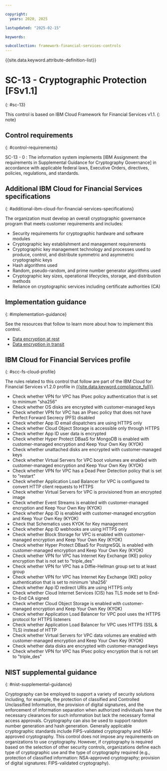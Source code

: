 ```yaml
---

copyright:
  years: 2020, 2025

lastupdated: "2025-02-15"

keywords:

subcollection: framework-financial-services-controls
---
```


{{site.data.keyword.attribute-definition-list}}

               
# SC-13 - Cryptographic Protection [FSv1.1]
{: #sc-13}

This control is based on IBM Cloud Framework for Financial Services v1.1.
{: note}


## Control requirements
{: #control-requirements}

SC-13 - 0
    : The information system implements [IBM Assignment: the requirements in Supplemental Guidance for Cryptography Governance] in accordance with applicable federal laws, Executive Orders, directives, policies, regulations, and standards.

## Additional IBM Cloud for Financial Services specifications
{: #additional-ibm-cloud-for-financial-services-specifications}

The organization must develop an overall cryptographic governance program that meets customer requirements and includes:
- Security requirements for cryptographic hardware and software modules
- Cryptographic key establishment and management requirements
- Cryptographic key management technology and processes used to produce, control, and distribute symmetric and asymmetric cryptographic keys
- Hash algorithms used
- Random, pseudo-random, and prime number generator algorithms used
- Cryptographic key sizes, operational lifecycles, storage, and distribution methods
- Reliance on cryptographic services including certificate authorities (CA)

## Implementation guidance
{: #implementation-guidance}

See the resources that follow to learn more about how to implement this control.

- [Data encryption at rest](/docs/framework-financial-services?topic=framework-financial-services-shared-encryption-at-rest)
- [Data encryption in transit](/docs/framework-financial-services?topic=framework-financial-services-shared-encryption-in-transit)

## IBM Cloud for Financial Services profile
{: #scc-fs-cloud-profile}

The rules related to this control that follow are part of the IBM Cloud for Financial Services v1.2.0 profile in [{{site.data.keyword.compliance_full}}](/docs/security-compliance?topic=security-compliance-getting-started).

- Check whether VPN for VPC has IPsec policy authentication that is set to minimum "sha256" 
- Check whether OS disks are encrypted with customer-managed keys 
- Check whether VPN for VPC has an IPsec policy that does not have Perfect Forward Secrecy (PFS) disabled 
- Check whether App ID email dispatchers are using HTTPS only 
- Check whether Cloud Object Storage is accessible only through HTTPS 
- Check whether App ID user data is encrypted 
- Check whether Hyper Protect DBaaS for MongoDB is enabled with customer-managed encryption and Keep Your Own Key (KYOK) 
- Check whether unattached disks are encrypted with customer-managed keys 
- Check whether Virtual Servers for VPC boot volumes are enabled with customer-managed encryption and Keep Your Own Key (KYOK) 
- Check whether VPN for VPC has a Dead Peer Detection policy that is set to "restart" 
- Check whether Application Load Balancer for VPC is configured to convert HTTP client requests to HTTPS 
- Check whether Virtual Servers for VPC is provisioned from an encrypted image 
- Check whether Event Streams is enabled with customer-managed encryption and Keep Your Own Key (KYOK) 
- Check whether App ID is enabled with customer-managed encryption and Keep Your Own Key (KYOK) 
- Check that Schematics uses KYOK for Key management 
- Check whether App ID webhooks are using HTTPS only 
- Check whether Block Storage for VPC is enabled with customer-managed encryption and Keep Your Own Key (KYOK) 
- Check whether Hyper Protect DBaaS for PostgreSQL is enabled with customer-managed encryption and Keep Your Own Key (KYOK) 
- Check whether VPN for VPC has Internet Key Exchange (IKE) policy encryption that is not set to "triple_des" 
- Check whether VPN for VPC has a Diffie-Hellman group set to at least group 
- Check whether VPN for VPC has Internet Key Exchange (IKE) policy authentication that is set to minimum 'sha256' 
- Check whether App ID redirect URIs are using HTTPS only 
- Check whether Cloud Internet Services (CIS) has TLS mode set to End-to-End CA signed 
- Check whether Cloud Object Storage is enabled with customer-managed encryption and Keep Your Own Key (KYOK) 
- Check whether Application Load Balancer for VPC pool uses the HTTPS protocol for HTTPS listeners 
- Check whether Application Load Balancer for VPC uses HTTPS (SSL & TLS) instead of HTTP 
- Check whether Virtual Servers for VPC data volumes are enabled with customer-managed encryption and Keep Your Own Key (KYOK) 
- Check whether data disks are encrypted with customer-managed keys 
- Check whether VPN for VPC has IPsec policy encryption that is not set to "triple_des"

## NIST supplemental guidance
{: #nist-supplemental-guidance}

Cryptography can be employed to support a variety of security solutions including, for example, the protection of classified and Controlled Unclassified Information, the provision of digital signatures, and the enforcement of information separation when authorized individuals have the necessary clearances for such information but lack the necessary formal access approvals. Cryptography can also be used to support random number generation and hash generation. Generally applicable cryptographic standards include FIPS-validated cryptography and NSA-approved cryptography. This control does not impose any requirements on organizations to use cryptography. However, if cryptography is required based on the selection of other security controls, organizations define each type of cryptographic use and the type of cryptography required (e.g., protection of classified information: NSA-approved cryptography; provision of digital signatures: FIPS-validated cryptography).





